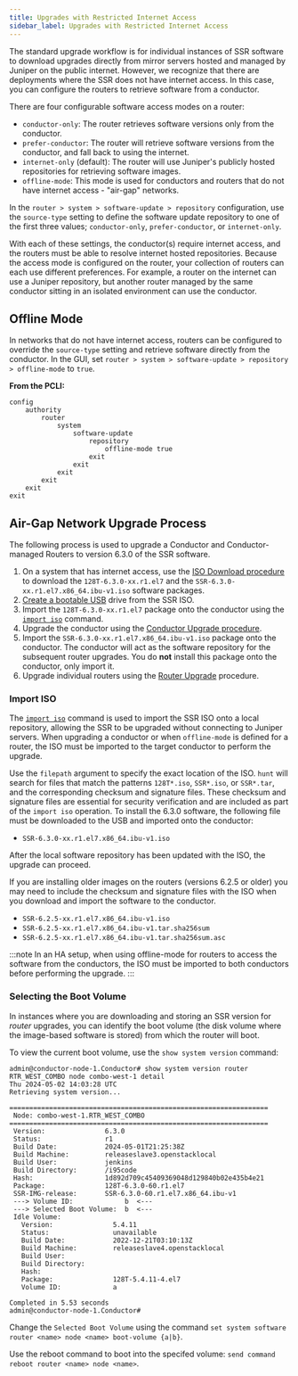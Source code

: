 ```yaml
---
title: Upgrades with Restricted Internet Access
sidebar_label: Upgrades with Restricted Internet Access
---
```


The standard upgrade workflow is for individual instances of SSR software to download upgrades directly from mirror servers hosted and managed by Juniper on the public internet. However, we recognize that there are deployments where the SSR does not have internet access. In this case, you can configure the routers to retrieve software from a conductor.

There are four configurable software access modes on a router:

- `conductor-only`: The router retrieves software versions only from the conductor.
- `prefer-conductor`: The router will retrieve software versions from the conductor, and fall back to using the internet.
- `internet-only` (default): The router will use Juniper's publicly hosted repositories for retrieving software images.
- `offline-mode`: This mode is used for conductors and routers that do not have internet access - "air-gap" networks.

In the `router > system > software-update > repository` configuration, use the `source-type` setting to define the software update repository to one of the first three values; `conductor-only`, `prefer-conductor`, or `internet-only`.

With each of these settings, the conductor(s) require internet access, and the routers must be able to resolve internet hosted repositories. Because the access mode is configured on the router, your collection of routers can each use different preferences. For example, a router on the internet can use a Juniper repository, but another router managed by the same conductor sitting in an isolated environment can use the conductor.

## Offline Mode

In networks that do not have internet access, routers can be configured to override the `source-type` setting and retrieve software directly from the conductor. In the GUI, set `router > system > software-update > repository > offline-mode` to `true`. 

**From the PCLI:**
```
config
    authority
        router
            system
                software-update
                    repository
                        offline-mode true
                    exit
                exit
            exit
        exit
    exit
exit
```
## Air-Gap Network Upgrade Process

The following process is used to upgrade a Conductor and Conductor-managed Routers to version 6.3.0 of the SSR software.

1. On a system that has internet access, use the [ISO Download procedure](intro_downloading_iso.md#downloading-an-iso) to download the `128T-6.3.0-xx.r1.el7` and the `SSR-6.3.0-xx.r1.el7.x86_64.ibu-v1.iso` software packages.
2. [Create a bootable USB](intro_creating_bootable_usb.md) drive from the SSR ISO.
2. Import the `128T-6.3.0-xx.r1.el7` package onto the conductor using the [`import iso`](cli_reference.md#import-iso) command. 
3. Upgrade the conductor using the [Conductor Upgrade procedure](upgrade_ibu_conductor.md).
4. Import the `SSR-6.3.0-xx.r1.el7.x86_64.ibu-v1.iso` package onto the conductor. The conductor will act as the software repository for the subsequent router upgrades. You do **not** install this package onto the conductor, only import it. 
5. Upgrade individual routers using the [Router Upgrade](upgrade_router.md) procedure.

### Import ISO

The [`import iso`](cli_reference.md#import-iso) command is used to import the SSR ISO onto a local repository, allowing the SSR to be upgraded without connecting to Juniper servers. When upgrading a conductor or when `offline-mode` is defined for a router, the ISO must be imported to the target conductor to perform the upgrade. 

Use the `filepath` argument to specify the exact location of the ISO. `hunt` will search for files that match the patterns `128T*.iso`, `SSR*.iso`, or `SSR*.tar`, and the corresponding checksum and signature files. These checksum and signature files are essential for security verification and are included as part of the `import iso` operation. To install the 6.3.0 software, the following file must be downloaded to the USB and imported onto the conductor:

- `SSR-6.3.0-xx.r1.el7.x86_64.ibu-v1.iso`

After the local software repository has been updated with the ISO, the upgrade can proceed.

If you are installing older images on the routers (versions 6.2.5 or older) you may need to include the checksum and signature files with the ISO when you download and import the software to the conductor. 

- `SSR-6.2.5-xx.r1.el7.x86_64.ibu-v1.iso`
- `SSR-6.2.5-xx.r1.el7.x86_64.ibu-v1.tar.sha256sum`
- `SSR-6.2.5-xx.r1.el7.x86_64.ibu-v1.tar.sha256sum.asc`

:::note
In an HA setup, when using offline-mode for routers to access the software from the conductors, the ISO must be imported to both conductors before performing the upgrade.
:::

### Selecting the Boot Volume

In instances where you are downloading and storing an SSR version for *router* upgrades, you can identify the boot volume (the disk volume where the image-based software is stored) from which the router will boot. 

To view the current boot volume, use the `show system version` command: 

```
admin@conductor-node-1.Conductor# show system version router RTR_WEST_COMBO node combo-west-1 detail
Thu 2024-05-02 14:03:28 UTC
Retrieving system version...

=================================================================
 Node: combo-west-1.RTR_WEST_COMBO
=================================================================
 Version:               6.3.0
 Status:                r1
 Build Date:            2024-05-01T21:25:38Z
 Build Machine:         releaseslave3.openstacklocal
 Build User:            jenkins
 Build Directory:       /i95code
 Hash:                  1d892d709c45409369048d129840b02e435b4e21
 Package:               128T-6.3.0-60.r1.el7
 SSR-IMG-release:       SSR-6.3.0-60.r1.el7.x86_64.ibu-v1
 ---> Volume ID:             b  <---
 ---> Selected Boot Volume:  b  <---
 Idle Volume:
   Version:               5.4.11
   Status:                unavailable
   Build Date:            2022-12-21T03:10:13Z
   Build Machine:         releaseslave4.openstacklocal
   Build User:
   Build Directory:
   Hash:
   Package:               128T-5.4.11-4.el7
   Volume ID:             a

Completed in 5.53 seconds
admin@conductor-node-1.Conductor#

```

Change the `Selected Boot Volume` using the command `set system software router <name> node <name> boot-volume {a|b}`.

Use the reboot command to boot into the specifed volume: `send command reboot router <name> node <name>`.








